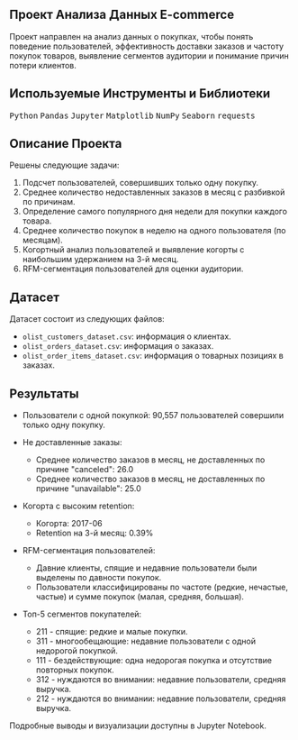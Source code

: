 ## Проект Анализа Данных E-commerce

Проект направлен на анализ данных о покупках, чтобы понять поведение пользователей, эффективность доставки заказов и частоту покупок товаров, выявление сегментов аудитории и понимание причин потери клиентов.

## Используемые Инструменты и Библиотеки

<p>
  <kbd>Python</kbd>
  <kbd>Pandas</kbd>
  <kbd>Jupyter</kbd>
  <kbd>Matplotlib</kbd>
  <kbd>NumPy</kbd>
  <kbd>Seaborn</kbd>
  <kbd>requests</kbd>
</p>

## Описание Проекта

Решены следующие задачи:

1. Подсчет пользователей, совершивших только одну покупку.
2. Среднее количество недоставленных заказов в месяц с разбивкой по причинам.
3. Определение самого популярного дня недели для покупки каждого товара.
4. Среднее количество покупок в неделю на одного пользователя (по месяцам).
5. Когортный анализ пользователей и выявление когорты с наибольшим удержанием на 3-й месяц.
6. RFM-сегментация пользователей для оценки аудитории.

## Датасет

Датасет состоит из следующих файлов:

- `olist_customers_dataset.csv`: информация о клиентах.
- `olist_orders_dataset.csv`: информация о заказах.
- `olist_order_items_dataset.csv`: информация о товарных позициях в заказах.

## Результаты
- Пользователи с одной покупкой: 90,557 пользователей совершили только одну покупку.

- Не доставленные заказы:
   - Среднее количество заказов в месяц, не доставленных по причине "canceled": 26.0
   - Среднее количество заказов в месяц, не доставленных по причине "unavailable": 25.0

- Когорта с высоким retention:
   - Когорта: 2017-06
   - Retention на 3-й месяц: 0.39%

- RFM-сегментация пользователей:
   - Давние клиенты, спящие и недавние пользователи были выделены по давности покупок.
   - Пользователи классифицированы по частоте (редкие, нечастые, частые) и сумме покупок (малая, средняя, большая).

- Топ-5 сегментов покупателей:
   - 211 - спящие: редкие и малые покупки.
   - 311 - многообещающие: недавние пользователи с одной недорогой покупкой.
   - 111 - бездействующие: одна недорогая покупка и отсутствие повторных покупок.
   - 312 - нуждаются во внимании: недавние пользователи, средняя выручка.
   - 212 - нуждаются во внимании: недавние пользователи, средняя выручка.
     
Подробные выводы и визуализации доступны в Jupyter Notebook.
